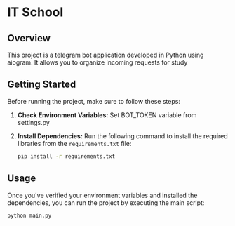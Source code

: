 # IT School

## Overview

This project is a telegram bot application developed in Python using aiogram. It allows you to organize incoming requests for study

## Getting Started

Before running the project, make sure to follow these steps:

1. **Check Environment Variables:**
   Set BOT_TOKEN variable from settings.py

2. **Install Dependencies:**
   Run the following command to install the required libraries from the `requirements.txt` file:

   ```bash
   pip install -r requirements.txt


## Usage
Once you've verified your environment variables and installed the dependencies, you can run the project by executing the main script:

   ```bash
   python main.py
